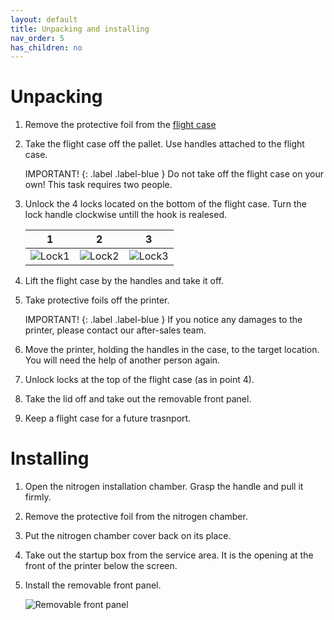 ```yaml
---
layout: default
title: Unpacking and installing
nav_order: 5
has_children: no
---
```

<h1> Unpacking </h1>

1. Remove the protective foil from the <a href="glossary">flight case</a>

2. Take the flight case off the pallet. Use handles attached to the flight case.

   IMPORTANT! {: .label .label-blue }
   Do not take off the flight case on your own! This task requires two people.

3. Unlock the 4 locks located on the bottom of the flight case. Turn the lock handle clockwise untill the hook is realesed.

   | 1  | 2  | 3 |
   |:-:|:-:|:-:|
   | ![Lock1](/lock1.png)  | ![Lock2](/lock2.png)  | ![Lock3](/lock3.png) |

4. Lift the flight case by the handles and take it off.

5. Take protective foils off the printer. 

   IMPORTANT!
   {: .label .label-blue }
   If you notice any damages to the printer, please contact our after-sales team.

6. Move the printer, holding the handles in the case, to the target location. You will need the help of another person again.

7. Unlock locks at the top of the flight case (as in point 4).

8. Take the lid off and take out the removable front panel.

9. Keep a flight case for a future trasnport.


<h1> Installing </h1>

1. Open the nitrogen installation chamber. Grasp the handle and pull it firmly.

2. Remove the protective foil from the nitrogen chamber.

3. Put the nitrogen chamber cover back on its place.

4. Take out the startup box from the service area. It is the opening at the front of the printer below the screen.

5. Install the removable front panel.

   ![Removable front panel](/removable_front_panel.png)








